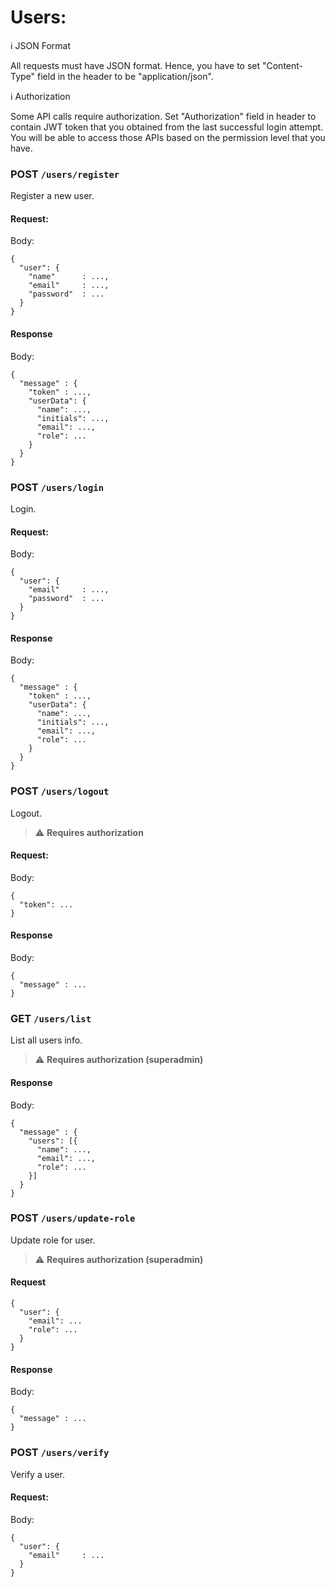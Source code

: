 # Users:

:information_source: JSON Format

All requests must have JSON format. Hence, you have to set "Content-Type" field in the header to be "application/json".

:information_source: Authorization

Some API calls require authorization. Set "Authorization" field in header to contain JWT token that you obtained from the last successful login attempt. You will be able to access those APIs based on the permission level that you have.

### POST `/users/register`

Register a new user.

#### Request:

Body:

```
{
  "user": {
    "name"      : ...,
    "email"     : ...,
    "password"  : ...
  }
}
```

#### Response

Body:

```
{
  "message" : {
    "token" : ...,
    "userData": {
      "name": ...,
      "initials": ...,
      "email": ...,
      "role": ...
    }
  }
}
```

### POST `/users/login`

Login.

#### Request:

Body:

```
{
  "user": {
    "email"     : ...,
    "password"  : ...
  }
}
```

#### Response

Body:

```
{
  "message" : {
    "token" : ...,
    "userData": {
      "name": ...,
      "initials": ...,
      "email": ...,
      "role": ...
    }
  }
}
```

### POST `/users/logout`

Logout.

> :warning: **Requires authorization**

#### Request:

Body:

```
{
  "token": ...
}
```

#### Response

Body:

```
{
  "message" : ...
}
```

### GET `/users/list`

List all users info.

> :warning: **Requires authorization (superadmin)**

#### Response

Body:

```
{
  "message" : {
    "users": [{
      "name": ...,
      "email": ...,
      "role": ...
    }]
  }
}
```

### POST `/users/update-role`

Update role for user.

> :warning: **Requires authorization (superadmin)**

#### Request

```
{
  "user": {
    "email": ...
    "role": ...
  }
}
```

#### Response

Body:

```
{
  "message" : ...
}
```

### POST `/users/verify`

Verify a user.

#### Request:

Body: 
```
{
  "user": {
    "email"     : ...
  }
}
```
